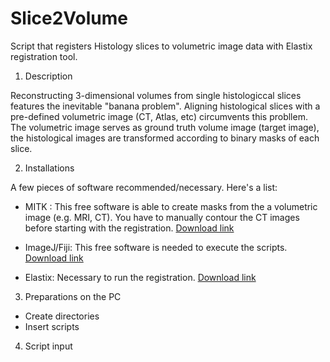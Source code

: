 # Slice2Volume
Script that registers Histology slices to volumetric image data with Elastix registration tool.

1. Description

Reconstructing 3-dimensional volumes from single histologiccal slices features the inevitable "banana problem". Aligning histological slices with a pre-defined volumetric image (CT, Atlas, etc) circumvents this probllem.
The volumetric image serves as ground truth volume image (target image), the histological images are transformed according to binary masks of each slice. 


2. Installations

A few pieces of software recommended/necessary. Here's a list:
* MITK :
This free software is able to create masks from the a volumetric image (e.g. MRI, CT). You have to manually contour the CT images before starting with the registration. [Download link](www.mitk.org/wiki/Downloads)

* ImageJ/Fiji:
This free software is needed to execute the scripts. [Download link](www.imagej.net/Downloads)

* Elastix:
Necessary to run the registration. [Download link](elastix.isi.uu.nl)

3. Preparations on the PC
* Create directories
* Insert scripts

4. Script input
